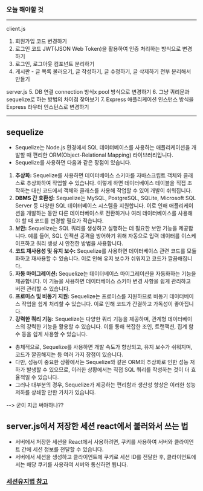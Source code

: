 ### 오늘 해야할 것
---
client.js
1. 회원가입 코드 변경하기
2. 로그인 코드 JWT(JSON Web Token)을 활용하여 인증 처리하는 방식으로 변경하기
3. 로그인, 로그아웃 컴포넌트 분리하기
4. 게시판 - 글 목록 불러오기, 글 작성하기, 글 수정하기, 글 삭제하기 전부 분리해서 만들기 

server.js
5. DB 연결 connection 방식x pool 방식으로 변경하기
6. 그냥 쿼리문과 sequelize로 하는 방법의 차이점 찾아보기
7. Express 애플리케이션 인스턴스 방식을 Express 라우터 인스턴스로 변경하기

---

## sequelize
- Sequelize는 Node.js 환경에서 SQL 데이터베이스를 사용하는 애플리케이션을 개발할 때 편리한 ORM(Object-Relational Mapping) 라이브러리입니다. 
- Sequelize를 사용하면 다음과 같은 장점이 있습니다.
1. **추상화:** Sequelize를 사용하면 데이터베이스 스키마를 자바스크립트 객체와 클래스로 추상화하여 작업할 수 있습니다. 이렇게 하면 데이터베이스 테이블을 직접 조작하는 대신 코드에서 객체와 클래스를 사용해 작업할 수 있어 개발이 쉬워집니다.
2. **DBMS 간 호환성:** Sequelize는 MySQL, PostgreSQL, SQLite, Microsoft SQL Server 등 다양한 SQL 데이터베이스 시스템을 지원합니다. 이로 인해 애플리케이션을 개발하는 동안 다른 데이터베이스로 전환하거나 여러 데이터베이스를 사용해야 할 때 코드를 변경할 필요가 적습니다.
3. **보안:** Sequelize는 SQL 쿼리를 생성하고 실행하는 데 필요한 보안 기능을 제공합니다. 예를 들어, SQL 인젝션 공격을 방어하기 위해 자동으로 입력 데이터를 이스케이프하고 쿼리 생성 시 안전한 방법을 사용합니다.
4. **코드 재사용성 및 유지 보수:** Sequelize를 사용하면 데이터베이스 관련 코드를 모듈화하고 재사용할 수 있습니다. 이로 인해 유지 보수가 쉬워지고 코드가 깔끔해집니다.
5. **자동 마이그레이션:** Sequelize는 데이터베이스 마이그레이션을 자동화하는 기능을 제공합니다. 이 기능을 사용하면 데이터베이스 스키마 변경 사항을 쉽게 관리하고 버전 관리할 수 있습니다.
6. **프로미스 및 비동기 지원:** Sequelize는 프로미스를 지원하므로 비동기 데이터베이스 작업을 쉽게 처리할 수 있습니다. 이로 인해 코드가 간결하고 가독성이 좋아집니다.
7. **강력한 쿼리 기능:** Sequelize는 다양한 쿼리 기능을 제공하며, 관계형 데이터베이스의 강력한 기능을 활용할 수 있습니다. 이를 통해 복잡한 조인, 트랜잭션, 집계 함수 등을 쉽게 사용할 수 있습니다.

- 총체적으로, Sequelize를 사용하면 개발 속도가 향상되고, 유지 보수가 쉬워지며, 코드가 깔끔해지는 등 여러 가지 장점이 있습니다. 
- 다만, 성능이 중요한 상황에서는 Sequelize와 같은 ORM의 추상화로 인한 성능 저하가 발생할 수 있으므로, 이러한 상황에서는 직접 SQL 쿼리를 작성하는 것이 더 효율적일 수 있습니다.
- 그러나 대부분의 경우, Sequelize가 제공하는 편리함과 생산성 향상은 이러한 성능 저하를 상쇄할 만한 가치가 있습니다.

--> 굳이 지금 써야하나??

## server.js에서 저장한 세션 react에서 불러와서 쓰는 법
- 서버에서 저장한 세션을 React에서 사용하려면, 쿠키를 사용하여 서버와 클라이언트 간에 세션 정보를 전달할 수 있습니다. 
- 서버에서 세션을 생성하고 클라이언트에 쿠키로 세션 ID를 전달한 후, 클라이언트에서는 해당 쿠키를 사용하여 서버와 통신하면 됩니다.

### [세션유지법 참고](https://webaura.tistory.com/entry/Nodejs-%EB%A1%9C%EA%B7%B8%EC%9D%B8%ED%9A%8C%EC%9B%90%EA%B0%80%EC%9E%85-%EA%B5%AC%ED%98%84%ED%95%98%EA%B8%B0-%EC%84%B8%EC%85%98%EC%9C%A0%EC%A7%80%ED%8E%B8)
